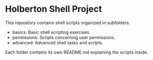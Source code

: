 # Holberton Shell Project

This repository contains shell scripts organized in subfolders.

- basics: Basic shell scripting exercises.
- permissions: Scripts concerning user permissions.
- advanced: Advanced shell tasks and scripts.

Each folder contains its own README.md explaining the scripts inside.
